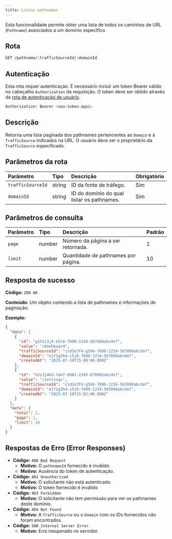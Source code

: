 ```yaml
---
title: Listas pathnames
---
```


Esta funcionalidade permite obter uma lista de todos os caminhos de URL (`Pathname`) associados a um domínio específico.

## Rota

```bash
GET /pathname/:trafficSourceId/:domainId
```

## Autenticação

Esta rota requer autenticação. É necessário incluir um token Bearer válido no cabeçalho `Authorization` da requisição. O token deve ser obtido através da [rota de autenticação de usuário](/ptbr/user/authuser/).

```bash
Authorization: Bearer <seu-token-aqui>
```

## Descrição

Retorna uma lista paginada dos pathnames pertencentes ao `Domain` e à `TrafficSource` indicados na URL. O usuário deve ser o proprietário da `TrafficSource` especificado.

## Parâmetros da rota

| Parâmetro         | Tipo   | Descrição                                  | Obrigatório |
| :---------------- | :----- | :----------------------------------------- | :---------- |
| `trafficSourceId` | string | ID da fonte de tráfego.                    | Sim         |
| `domainId`        | string | ID do domínio do qual listar os pathnames. | Sim         |

## Parâmetros de consulta

| Parâmetro | Tipo   | Descrição                           | Padrão |
| :-------- | :----- | :---------------------------------- | :----- |
| `page`    | number | Número da página a ser retornada.   | 1      |
| `limit`   | number | Quantidade de pathnames por página. | 10     |

## Resposta de sucesso

**Código:** `200 OK`

**Conteúdo:** Um objeto contendo a lista de pathnames e informações de paginação.

**Exemplo:**

```json
{
  "data": [
    {
      "id": "g1h2i3j4-k5l6-7890-1234-567890abcdef",
      "value": "/dashboard",
      "trafficSourceId": "c1d2e3f4-g5h6-7890-1234-567890abcdef",
      "domainId": "e1f2g3h4-i5j6-7890-1234-567890abcdef",
      "createdAt": "2025-07-10T15:00:00.000Z"
    },
    {
      "id": "h2i3j4k5-l6m7-8901-2345-678901abcdef",
      "value": "/settings",
      "trafficSourceId": "c1d2e3f4-g5h6-7890-1234-567890abcdef",
      "domainId": "e1f2g3h4-i5j6-7890-1234-567890abcdef",
      "createdAt": "2025-07-10T15:02:00.000Z"
    }
  ],
  "meta": {
    "total": 2,
    "page": 1,
    "limit": 10
  }
}
```

## Respostas de Erro (Error Responses)

- **Código:** `400 Bad Request`
  - **Motivo:** O `pathnameId` fornecido é inválido.
  - **Motivo:** Ausência do token de autenticação.
- **Código:** `401 Unauthorized`
  - **Motivo:** O solicitante não está autenticado.
  - **Motivo:** O token fornecido é inválido
- **Código:** `403 Forbidden`
  - **Motivo:** O solicitante não tem permissão para ver os pathnames deste domínio.
- **Código:** `404 Not Found`
  - **Motivo:** A `TrafficSource` ou o `Domain` com os IDs fornecidos não foram encontrados.
- **Código:** `500 Internal Server Error`
  - **Motivo:** Erro inesperado no servidor.
